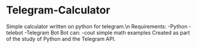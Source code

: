 # Telegram-Calculator
Simple calculator written on python for telegram.\n
Requirements: 
-Python 
-telebot 
-Telegram Bot 
Bot can: 
-cout simple math examples
Created as part of the study of Python and the Telegram API.
